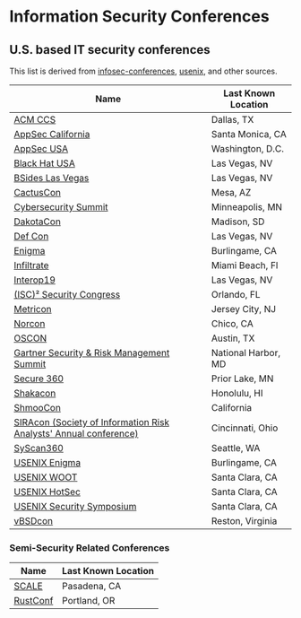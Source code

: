 # Information Security Conferences
## U.S. based IT security conferences

This list is derived from [infosec-conferences](https://infosec-conferences.com/), [usenix](https://www.usenix.org/conferences), and other sources.

| **Name** | **Last Known Location** | 
| --- | --- | 
| [ACM CCS](http://www.codaspy.org/) | Dallas, TX | 
| [AppSec California](https://2019.appseccalifornia.org/) | Santa Monica, CA | 
| [AppSec USA](https://appsecusa.org/) | Washington, D.C. |
| [Black Hat USA](https://www.blackhat.com/us-19/) | Las Vegas, NV |
| [BSides Las Vegas](https://www.bsideslv.org/) | Las Vegas, NV |
| [CactusCon](https://www.cactuscon.com/) | Mesa, AZ |
| [Cybersecurity Summit](https://cybersecuritysummit.org/) | Minneapolis, MN |
| [DakotaCon](https://dakotacon.org) | Madison, SD |
| [Def Con](https://www.defcon.org/) | Las Vegas, NV |
| [Enigma](https://www.usenix.org/conference/enigma2019/) | Burlingame, CA |
| [Infiltrate](https://infiltratecon.com/) | Miami Beach, Fl |
| [Interop19](https://www.interop.com/) | Las Vegas, NV |
| [(ISC)² Security Congress](https://congress.isc2.org/events/-isc-security-congress-2019/event-summary-f1be4e92a1b54d92acdb1b8007fe91cf.aspx) | Orlando, FL |
| [Metricon](http://www.securitymetrics.org/blog/2019/01/28/metricon-x-agenda/) | Jersey City, NJ |
| [Norcon](http://norcon.info/) | Chico, CA |
| [OSCON](https://conferences.oreilly.com/oscon/oscon-tx) | Austin, TX |
| [Gartner Security & Risk Management Summit](https://www.gartner.com/en/conferences/na/security-risk-management-us) | National Harbor, MD |
| [Secure 360](https://secure360.org/secure360-twin-cities/) | Prior Lake, MN |
| [Shakacon](https://www.shakacon.org/) | Honolulu, HI |
| [ShmooCon](http://shmoocon.org/) | California |
| [SIRAcon (Society of Information Risk Analysts' Annual conference)](https://societyinforisk.org/) | Cincinnati, Ohio |
| [SyScan360](https://www.syscan360.org/) | Seattle, WA |
| [USENIX Enigma](https://www.usenix.org/conference/enigma2019) | Burlingame, CA |
| [USENIX WOOT](https://www.usenix.org/conference/woot19) | Santa Clara, CA |
| [USENIX HotSec](https://www.usenix.org/conference/hotsec19/) | Santa Clara, CA |
| [USENIX Security Symposium](https://www.usenix.org/conference/usenixsecurity19/) | Santa Clara, CA |
| [vBSDcon](https://www.vbsdcon.com/) | Reston, Virginia |


### Semi-Security Related Conferences
| **Name** | **Last Known Location** |
| --- | --- |
| [SCALE](https://socallinuxexpo.org/) | Pasadena, CA |
| [RustConf](http://rustconf.com/) | Portland, OR | 
